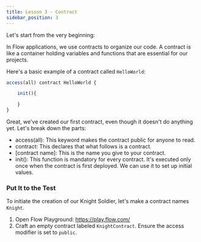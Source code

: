 ```yaml
---
title: Lesson 3 - Contract
sidebar_position: 3
---
```


Let's start from the very beginning:

In Flow applications, we use contracts to organize our code. A contract is like a container holding variables and functions that are essential for our projects.

Here's a basic example of a contract called `HelloWorld`:

```jsx
access(all) contract HelloWorld {

	init(){

	}
}
```

Great, we've created our first contract, even though it doesn't do anything yet. Let's break down the parts:

- access(all): This keyword makes the contract public for anyone to read.
- contract: This declares that what follows is a contract.
- [contract name]: This is the name you give to your contract.
- init(): This function is mandatory for every contract. It's executed only once when the contract is first deployed. We can use it to set up initial values.

### Put It to the Test

To initiate the creation of our Knight Soldier, let's make a contract names `Knight`.

1. Open Flow Playground: https://play.flow.com/
2. Craft an empty contract labeled `KnightContract`. Ensure the access modifier is set to `public`.
